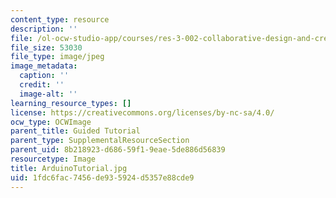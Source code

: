 ```yaml
---
content_type: resource
description: ''
file: /ol-ocw-studio-app/courses/res-3-002-collaborative-design-and-creative-expression-with-arduino-microcontrollers-january-iap-2017/1fdc6fac7456de935924d5357e88cde9_ArduinoTutorial.jpg
file_size: 53030
file_type: image/jpeg
image_metadata:
  caption: ''
  credit: ''
  image-alt: ''
learning_resource_types: []
license: https://creativecommons.org/licenses/by-nc-sa/4.0/
ocw_type: OCWImage
parent_title: Guided Tutorial
parent_type: SupplementalResourceSection
parent_uid: 8b218923-d686-59f1-9eae-5de886d56839
resourcetype: Image
title: ArduinoTutorial.jpg
uid: 1fdc6fac-7456-de93-5924-d5357e88cde9
---
```

